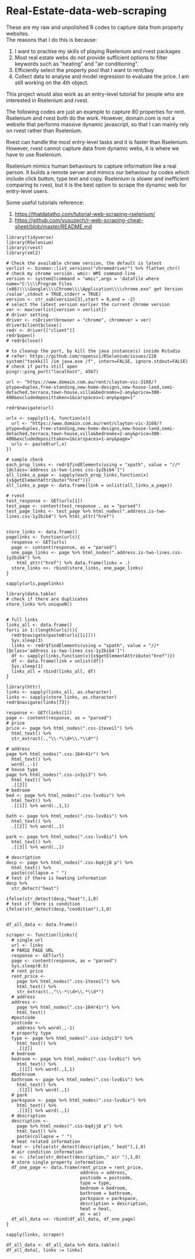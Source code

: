 # Real-Estate-data-web-scraping
These are my raw and unpolished R codes to capture data from property websites.   
The reasons that I do this is because: 
1. I want to practise my skills of playing Rselenium and rvest packages 
2. Most real estate webs do not provide sufficient options to filter keywords such as "heating" and "air conditioning".  
3. Efficiently select the property pool that I want to rent/buy 
4. Collect data to analyse and model regression to evaluate the price.  I am still working on the 4th object.  

This project would also work as an entry-level tutorial for people who are interested in Rselenium and rvest. 

The following codes are just an example to capture 80 properties for rent. Rselenium and rvest both do the work. However, domain.com is not a website that performs massive dynamic javascript, so that I can mainly rely on rvest rather than Rselenium. 

Rvest can handle the most entry-level tasks and it is faster than Rselenium. However, rvest cannot capture data from dynamic webs, it is where we have to use Rselenium. 

Rselenium mimics human behaviours to capture information like a real person. It builds a remote server and mimics our behaviour by codes which include click button, type text and copy. Rselenium is slower and inefficient comparing to rvest, but it is the best option to scrape the dynamic web for entry-level users. 

Some useful tutorials reference: 
1. https://thatdatatho.com/tutorial-web-scraping-rselenium/
2. https://github.com/yusuzech/r-web-scraping-cheat-sheet/blob/master/README.md

```{r packages}
library(tidyverse)
library(RSelenium)
library(rvest)
library(xml2)
```

```{r server pack}
# Check the available chrome version, the default is latest
verlist <- binman::list_versions("chromedriver") %>% flatten_chr()
# check my chrome version. wmic: WMI command-line 
version <- system2(command = "wmic",args = 'datafile where name="C:\\\\Program Files (x86)\\\\Google\\\\Chrome\\\\Application\\\\chrome.exe" get Version /value',stdout = TRUE,stderr = TRUE)
version <- str_sub(version[3],start = 9,end = -2)
# select the latest version earlier the current chrome version 
ver <- max(verlist[version > verlist])
# driver setting
driver <- rsDriver(browser = "chrome", chromever = ver)
driver$client$close()
redr <- driver[["client"]]
redr$open()
# redr$close()
```

```{r port kill}
# to cleanup the port, by kill the java instance(s) inside Rstudio
# refer: https://github.com/ropensci/RSelenium/issues/228
system("taskkill /im java.exe /f", intern=FALSE, ignore.stdout=FALSE)
# check if ports still open
pingr::ping_port("localhost", 4567)
```

```{r url}
url <- "https://www.domain.com.au/rent/clayton-vic-3168/?ptype=duplex,free-standing,new-home-designs,new-house-land,semi-detached,terrace,town-house,villa&bedrooms=2-any&price=300-400&excludedeposittaken=1&carspaces=1-any&page=1"
```

```{r selenium}
redr$navigate(url)

urls <- sapply(1:4, function(x){
  url <- "https://www.domain.com.au/rent/clayton-vic-3168/?ptype=duplex,free-standing,new-home-designs,new-house-land,semi-detached,terrace,town-house,villa&bedrooms=2-any&price=300-400&excludedeposittaken=1&carspaces=1-any&page="
  urls <- paste0(url,x)
})

# sample check
each_prop_links <- redr$findElements(using = "xpath", value = "//*[@class='address is-two-lines css-1y2bib4']")
all_links_a_page <- sapply(each_prop_links,function(x){x$getElementAttribute("href")})
all_links_a_page <- data.frame(link = unlist(all_links_a_page))

# rvest
test_response <- GET(urls[1])
test_page <- content(test_response , as = "parsed")
test_page_links <- test_page %>% html_nodes(".address.is-two-lines.css-1y2bib4") %>% html_attr("href")


store_links <- data.frame()
pagelinks <- function(urls){
  response <- GET(urls)
  page <- content(response, as = "parsed")
  one_page_links <- page %>% html_nodes(".address.is-two-lines.css-1y2bib4") %>% 
    html_attr("href") %>% data.frame(links = .)
  store_links <<- rbind(store_links, one_page_links)
}

sapply(urls,pagelinks)

library(data.table)
# check if there are duplicates
store_links %>% uniqueN()


# full links
links_all <- data.frame()
for(i in 1:(length(urls))){
  redr$navigate(paste0(urls[[i]]))
  Sys.sleep(3)
  links <- redr$findElements(using = "xpath", value = "//*[@class='address is-two-lines css-1y2bib4']")
  df <- sapply(links,function(x){x$getElementAttribute("href")})
  df <- data.frame(link = unlist(df))
  Sys.sleep(1)
  links_all = rbind(links_all, df)
}
```

```{r test sample}
library(httr)
links <- sapply(links_all, as.character)
links <- sapply(store_links, as.character)
redr$navigate(links[73])

response <- GET(links[1])
page <- content(response, as = "parsed")
# price
price <- page %>% html_nodes(".css-1texeil") %>% 
  html_text() %>% 
  str_extract(.,"\\-*\\d+\\.*\\d*")

# address
page %>% html_nodes(".css-164r41r") %>% 
  html_text() %>% 
  word(.,-1)
# house type
page %>% html_nodes(".css-in3yi3") %>% 
  html_text() %>% 
  .[[2]]
# bedroom
bed <- page %>% html_nodes(".css-lvv8is") %>% 
  html_text() %>% 
  .[[1]] %>% word(.,1,1)

bath <- page %>% html_nodes(".css-lvv8is") %>% 
  html_text() %>% 
  .[[2]] %>% word(.,1)

park <- page %>% html_nodes(".css-lvv8is") %>% 
  html_text() %>% 
  .[[3]] %>% word(.,1)

# description
decp <- page %>% html_nodes(".css-bq4jj8 p") %>% 
  html_text() %>% 
  paste(collapse = " ")
# test if there is heating information
decp %>% 
  str_detect("heat")

ifelse(str_detect(decp,"heat"),1,0)
# test if there is condition
ifelse(str_detect(decp,"condition"),1,0)
```

```{r rvest}

df_all_data <- data.frame()

scraper <- function(links){
  # single url 
  url <- links
  # PARSE PAGE URL
  response <- GET(url)
  page <- content(response, as = "parsed")
  Sys.sleep(0.5)
  # rent price
  rent_price <- 
    page %>% html_nodes(".css-1texeil") %>% 
    html_text() %>% 
    str_extract(.,"\\-*\\d+\\.*\\d*")
  # address
  address <- 
    page %>% html_nodes(".css-164r41r") %>% 
    html_text()
  #postcode
  postcode <- 
    address %>% word(.,-1)
  # property type
  type <- page %>% html_nodes(".css-in3yi3") %>% 
    html_text() %>% 
    .[[2]]
  # bedroom
  bedroom <- page %>% html_nodes(".css-lvv8is") %>% 
    html_text() %>% 
    .[[1]] %>% word(.,1,1)
  #bathroom
  bathroom <- page %>% html_nodes(".css-lvv8is") %>% 
    html_text() %>% 
    .[[2]] %>% word(.,1)
  # park
  parkspace <- page %>% html_nodes(".css-lvv8is") %>% 
    html_text() %>% 
    .[[3]] %>% word(.,1)
  # description
  description <- 
    page %>% html_nodes(".css-bq4jj8 p") %>% 
    html_text() %>% 
    paste(collapse = " ")
  # heat related information 
  heat <- ifelse(str_detect(description," heat"),1,0)
  # air condition information
  ac <- ifelse(str_detect(description," air "),1,0)
  # store single property information
  df_one_page <- data.frame(rent_price = rent_price,
                            address = address,
                            postcode = postcode,
                            type = type,
                            bedroom = bedroom,
                            bathroom = bathroom,
                            parkspace = parkspace,
                            description = description,
                            heat = heat,
                            ac = ac)
  df_all_data <<- rbind(df_all_data, df_one_page)
}

sapply(links, scraper)

df_all_data <- df_all_data %>% data.table()
df_all_data[, links := links]
